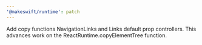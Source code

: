 ```yaml
---
'@makeswift/runtime': patch
---
```


Add copy functions NavigationLinks and Links default prop controllers. This advances work on the ReactRuntime.copyElementTree function.
